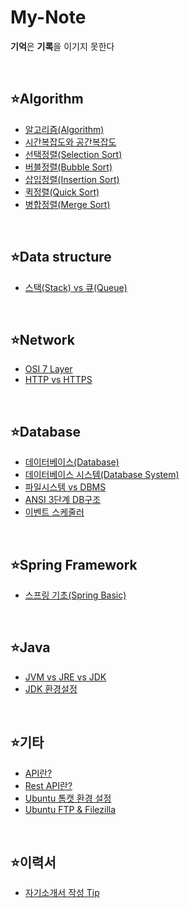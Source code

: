 # My-Note
**기억**은 **기록**을 이기지 못한다

<br>

## ⭐Algorithm
- [알고리즘(Algorithm)](https://github.com/imsoncod/My-Note/blob/master/%EC%95%8C%EA%B3%A0%EB%A6%AC%EC%A6%98/%EC%95%8C%EA%B3%A0%EB%A6%AC%EC%A6%98(Algorithm).md)
- [시간복잡도와 공간복잡도](https://github.com/imsoncod/My-Note/blob/master/%EC%95%8C%EA%B3%A0%EB%A6%AC%EC%A6%98/%EC%8B%9C%EA%B0%84%EB%B3%B5%EC%9E%A1%EB%8F%84%EC%99%80%20%EA%B3%B5%EA%B0%84%EB%B3%B5%EC%9E%A1%EB%8F%84.md)
- [선택정렬(Selection Sort)](https://github.com/imsoncod/My-Note/blob/master/%EC%95%8C%EA%B3%A0%EB%A6%AC%EC%A6%98/%EC%84%A0%ED%83%9D%EC%A0%95%EB%A0%AC(Selection_Sort).md)
- [버블정렬(Bubble Sort)](https://github.com/imsoncod/My-Note/blob/master/%EC%95%8C%EA%B3%A0%EB%A6%AC%EC%A6%98/%EB%B2%84%EB%B8%94%EC%A0%95%EB%A0%AC(Bubble_Sort).md)
- [삽입정렬(Insertion Sort)](https://github.com/imsoncod/My-Note/blob/master/%EC%95%8C%EA%B3%A0%EB%A6%AC%EC%A6%98/%EC%82%BD%EC%9E%85%EC%A0%95%EB%A0%AC(Insertion%20Sort).md)
- [퀵정렬(Quick Sort)](https://github.com/imsoncod/My-Note/blob/master/%EC%95%8C%EA%B3%A0%EB%A6%AC%EC%A6%98/%ED%80%B5%EC%A0%95%EB%A0%AC(Quick%20Sort).md)
- [병합정렬(Merge Sort)](https://github.com/imsoncod/My-Note/blob/master/%EC%95%8C%EA%B3%A0%EB%A6%AC%EC%A6%98/%EB%B3%91%ED%95%A9%EC%A0%95%EB%A0%AC(Merge%20Sort).md)

<br>

## ⭐Data structure
- [스택(Stack) vs 큐(Queue)](https://github.com/imsoncod/My-Note/blob/master/%EC%9E%90%EB%A3%8C%EA%B5%AC%EC%A1%B0/%EC%8A%A4%ED%83%9D(Stack)%20vs%20%ED%81%90(Queue).md)

<br>

## ⭐Network
- [OSI 7 Layer](https://github.com/imsoncod/My-Note/blob/master/%EB%84%A4%ED%8A%B8%EC%9B%8C%ED%81%AC/OSI%207%20Layer.md)
- [HTTP vs HTTPS](https://github.com/imsoncod/My-Note/blob/master/%EB%84%A4%ED%8A%B8%EC%9B%8C%ED%81%AC/HTTP%20vs%20HTTPS.md)

<br>

## ⭐Database
- [데이터베이스(Database)](https://github.com/imsoncod/My-Note/blob/master/%EB%8D%B0%EC%9D%B4%ED%84%B0%EB%B2%A0%EC%9D%B4%EC%8A%A4/%EB%8D%B0%EC%9D%B4%ED%84%B0%EB%B2%A0%EC%9D%B4%EC%8A%A4(Datebase).md)
- [데이터베이스 시스템(Database System)](https://github.com/imsoncod/My-Note/blob/master/%EB%8D%B0%EC%9D%B4%ED%84%B0%EB%B2%A0%EC%9D%B4%EC%8A%A4/%EB%8D%B0%EC%9D%B4%ED%84%B0%EB%B2%A0%EC%9D%B4%EC%8A%A4%20%EC%8B%9C%EC%8A%A4%ED%85%9C(Database%20System).md)
- [파일시스템 vs DBMS](https://github.com/imsoncod/My-Note/blob/master/%EB%8D%B0%EC%9D%B4%ED%84%B0%EB%B2%A0%EC%9D%B4%EC%8A%A4/%ED%8C%8C%EC%9D%BC%EC%8B%9C%EC%8A%A4%ED%85%9C%20vs%20DBMS.md)
- [ANSI 3단계 DB구조](https://github.com/imsoncod/My-Note/blob/master/%EB%8D%B0%EC%9D%B4%ED%84%B0%EB%B2%A0%EC%9D%B4%EC%8A%A4/ANSI%203%EB%8B%A8%EA%B3%84%20DB%EA%B5%AC%EC%A1%B0.md)
- [이벤트 스케줄러](https://github.com/imsoncod/My-Note/blob/master/%EB%8D%B0%EC%9D%B4%ED%84%B0%EB%B2%A0%EC%9D%B4%EC%8A%A4/%EC%9D%B4%EB%B2%A4%ED%8A%B8%20%EC%8A%A4%EC%BC%80%EC%A4%84%EB%9F%AC.md)

<br>

## ⭐Spring Framework
- [스프링 기초(Spring Basic)](https://github.com/imsoncod/Basic-Spring/blob/master/README.md)

<br>

## ⭐Java
- [JVM vs JRE vs JDK](https://github.com/imsoncod/My-Note/blob/master/%EC%9E%90%EB%B0%94/JVM%20vs%20JRE%20vs%20JDK.md)
- [JDK 환경설정](https://github.com/imsoncod/My-Note/blob/master/%EC%9E%90%EB%B0%94/JDK%20%ED%99%98%EA%B2%BD%EC%84%A4%EC%A0%95.md)

<br>

## ⭐기타
- [API란?](https://github.com/imsoncod/My-Note/blob/master/%EA%B8%B0%ED%83%80/API%EB%9E%80%3F.md)
- [Rest API란?](https://github.com/imsoncod/My-Note/blob/master/%EA%B8%B0%ED%83%80/Rest%20API%EB%9E%80%3F.md)
- [Ubuntu 톰캣 환경 설정](https://github.com/imsoncod/My-Note/blob/master/%EA%B8%B0%ED%83%80/Ubuntu%20%ED%86%B0%EC%BA%A3%20%ED%99%98%EA%B2%BD%20%EC%84%A4%EC%A0%95.md)
- [Ubuntu FTP & Filezilla](https://github.com/imsoncod/My-Note/blob/master/%EA%B8%B0%ED%83%80/Ubuntu%20FTP%20%26%20Filezilla.md)

<br>

## ⭐이력서
- [자기소개서 작성 Tip](https://github.com/imsoncod/My-Note/blob/master/%EC%9E%90%EA%B8%B0%EC%86%8C%EA%B0%9C%EC%84%9C/%EC%9E%90%EA%B8%B0%EC%86%8C%EA%B0%9C%EC%84%9C%20%EC%9E%91%EC%84%B1%20Tip.md)
